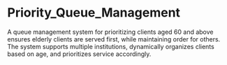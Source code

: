 # Priority_Queue_Management
A queue management system for prioritizing clients aged 60 and above ensures elderly clients are served first, while maintaining order for others. The system supports multiple institutions, dynamically organizes clients based on age, and prioritizes service accordingly.
